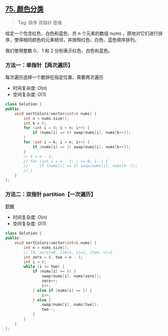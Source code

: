 ## [75. 颜色分类](https://leetcode-cn.com/problems/sort-colors/)

> Tag: 排序 双指针 思维

给定一个包含红色、白色和蓝色、共 n 个元素的数组 nums ，原地对它们进行排序，使得相同颜色的元素相邻，并按照红色、白色、蓝色顺序排列。

我们使用整数 0、 1 和 2 分别表示红色、白色和蓝色。

### 方法一：单指针【两次遍历】

每次遍历选择一个数排在指定位置，需要两次遍历

* 时间复杂度: ${O(n)}$
* 空间复杂度: ${O(1)}$
```cpp
class Solution {
public:
    void sortColors(vector<int>& nums) {
        int n = nums.size();
        int k = 0;
        for (int i = 0; i < n; i++) {
            if (nums[i] == 0) swap(nums[i], nums[k++]);
        }
        for (int i = k; i < n; i++) {
            if (nums[i] == 1) swap(nums[i], nums[k++]);
        }
        // k = n - 1;
        // for (int i = n - 1; i >= 0; i--) {
        //     if (nums[i] == 2) swap(nums[i], nums[k--]);
        // }
    }
};
```

### 方法二：双指针 partition【一次遍历】

[题解](https://leetcode.cn/problems/sort-colors/solutions/71322/kuai-su-pai-xu-partition-guo-cheng-she-ji-xun-huan/)

* 时间复杂度: ${O(n)}$
* 空间复杂度: ${O(1)}$
```cpp
class Solution {
public:
    void sortColors(vector<int>& nums) {
        int n = nums.size();
        // [0, zero)=0, [zero, i)=1, (two, n)=2
        int zero = 0, two = n - 1;
        int i = 0;
        while (i <= two) {
            if (nums[i] == 0) {
                swap(nums[i], nums[zero]);
                zero++;
                i++;
            } else if (nums[i] == 1) {
                i++;
            } else {
                swap(nums[i], nums[two]);
                two--;
            }
        }
    }
};
```